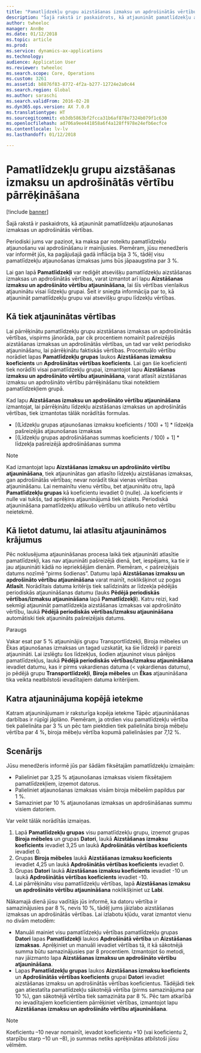 ```yaml
---
title: "Pamatlīdzekļu grupu aizstāšanas izmaksu un apdrošinātās vērtību pārrēķināšana"
description: "Šajā rakstā ir paskaidrots, kā atjaunināt pamatlīdzekļu atjaunošanas izmaksas un apdrošinātās vērtības."
author: twheeloc
manager: AnnBe
ms.date: 01/12/2018
ms.topic: article
ms.prod: 
ms.service: dynamics-ax-applications
ms.technology: 
audience: Application User
ms.reviewer: twheeloc
ms.search.scope: Core, Operations
ms.custom: 3261
ms.assetid: b8876f83-8772-4f2a-b277-12724e2a0c44
ms.search.region: Global
ms.author: saraschi
ms.search.validFrom: 2016-02-28
ms.dyn365.ops.version: AX 7.0.0
ms.translationtype: HT
ms.sourcegitcommit: eb3db5863bf2fcca31b6af878e7324b079f1c630
ms.openlocfilehash: ad706a9ee441858a6f4a128ff978e24efb6ecfce
ms.contentlocale: lv-lv
ms.lasthandoff: 01/12/2018

---
```


# <a name="recalculate-replacement-costs-and-insured-values-for-fixed-asset-groups"></a>Pamatlīdzekļu grupu aizstāšanas izmaksu un apdrošinātās vērtību pārrēķināšana

[!include [banner](../includes/banner.md)]

Šajā rakstā ir paskaidrots, kā atjaunināt pamatlīdzekļu atjaunošanas izmaksas un apdrošinātās vērtības.

Periodiski jums var paziņot, ka maksa par noteiktu pamatlīdzekļu atjaunošanu vai apdrošināšanu ir mainījusies. Piemēram, jūsu menedžeris var informēt jūs, ka pagājušajā gadā inflācija bija 3 %, tādēļ visu pamatlīdzekļu atjaunošanas izmaksas jums būs jāpaaugstina par 3 %. 

Lai gan lapā **Pamatlīdzekļi** var rediģēt atsevišķu pamatlīdzekļu aizstāšanas izmaksas un apdrošinātās vērtības, varat izmantot arī lapu **Aizstāšanas izmaksu un apdrošināto vērtību atjaunināšana**, lai šīs vērtības vienlaikus atjauninātu visai līdzekļu grupai. Šeit ir sniegta informācija par to, kā atjaunināt pamatlīdzekļu grupu vai atsevišķu grupu līdzekļu vērtības.

## <a name="how-values-are-updated"></a> Kā tiek atjauninātas vērtības
Lai pārrēķinātu pamatlīdzekļu grupu aizstāšanas izmaksas un apdrošinātās vērtības, vispirms jānorāda, par cik procentiem nomainīt pašreizējās aizstāšanas izmaksas un apdrošinātās vērtības, un tad var veikt periodisko atjaunināšanu, lai pārrēķinātu faktiskās vērtības. Procentuālo vērtību norādiet lapas **Pamatlīdzekļu grupas** laukos **Aizstāšanas izmaksu koeficients** un **Apdrošinātas vērtības koeficients**. Lai gan šie koeficienti tiek norādīti visai pamatlīdzekļu grupai, izmantojot lapu **Aizstāšanas izmaksu un apdrošināto vērtību atjaunināšana**, varat atlasīt aizstāšanas izmaksu un apdrošināto vērtību pārrēķināšanu tikai noteiktiem pamatlīdzekļiem grupā. 

Kad lapu **Aizstāšanas izmaksu un apdrošināto vērtību atjaunināšana** izmantojat, lai pārrēķinātu līdzekļu aizstāšanas izmaksas un apdrošinātās vērtības, tiek izmantotas tālāk norādītās formulas.

-   \[(Līdzekļu grupas atjaunošanas izmaksu koeficients / 100) + 1\] \* līdzekļa pašreizējās atjaunošanas izmaksas
-   \[(Līdzekļu grupas apdrošināšanas summas koeficients / 100) + 1\] \* līdzekļa pašreizējā apdrošināšanas summa

> [!NOTE] 
> Kad izmantojat lapu **Aizstāšanas izmaksu un apdrošināto vērtību atjaunināšana**, tiek atjauninātas gan atlasīto līdzekļu aizstāšanas izmaksas, gan apdrošinātās vērtības; nevar norādīt tikai vienas vērtības atjaunināšanu. Lai nemainītu vienu vērtību, bet atjauninātu otru, lapā **Pamatlīdzekļu grupas** kā koeficientu ievadiet 0 (nulle). Ja koeficients ir nulle vai tukšs, tad aprēķins atjauninājumā tiek izlaists. Periodiskā atjaunināšana pamatlīdzekļu atlikušo vērtību un atlikušo neto vērtību neietekmē. 

## <a name="how-to-use-a-date-to-select-which-items-to-update"></a> Kā lietot datumu, lai atlasītu atjaunināmos krājumus
Pēc noklusējuma atjaunināšanas procesa laikā tiek atjaunināti atlasītie pamatlīdzekļi, kas nav atjaunināti pašreizējā dienā, bet, iespējams, ka tie ir jau atjaunināti kādā no iepriekšējām dienām. Piemēram, &lt; pašreizējais datums nozīmē “pirms šodienas”. Datumu lapā **Aizstāšanas izmaksu un apdrošināto vērtību atjaunināšana** varat mainīt, noklikšķinot uz pogas **Atlasīt**. Norādītais datuma kritērijs tiek salīdzināts ar līdzekļa pēdējās periodiskās atjaunināšanas datumu (lauks **Pēdējā periodiskās vērtības/izmaksu atjaunināšana** lapā **Pamatlīdzekļi**). Katru reizi, kad sekmīgi atjaunināt pamatlīdzekļa aizstāšanas izmaksas vai apdrošināto vērtību, laukā **Pēdējā periodiskās vērtības/izmaksu atjaunināšana** automātiski tiek atjaunināts pašreizējais datums. 

Paraugs 

Vakar esat par 5 % atjauninājis grupu Transportlīdzekļi, Biroja mēbeles un Ēkas atjaunošanas izmaksas un tagad uzskatāt, ka šie līdzekļi ir pareizi atjaunināti. Lai izslēgtu šos līdzekļus, šodien atjauninot visus pārējos pamatlīdzekļus, laukā **Pēdējā periodiskās vērtības/izmaksu atjaunināšana** ievadiet datumu, kas ir pirms vakardienas datuma (&lt; vakardienas datumu), jo pēdējā grupu **Transportlīdzekļi**, **Biroja mēbeles** un **Ēkas** atjaunināšana tika veikta neatbilstoši ievadītajiem datuma kritērijiem.

## <a name="cumulative-effect-of-each-update"></a> Katra atjauninājuma kopējā ietekme
Katram atjauninājumam ir raksturīga kopēja ietekme Tāpēc atjaunināšanas darbības ir rūpīgi jāplāno. Piemēram, ja otrdien visu pamatlīdzekļu vērtība tiek palielināta par 3 % un pēc tam piektdien tiek palielināta biroja mēbeļu vērtība par 4 %, biroja mēbeļu vērtība kopumā palielināsies par 7,12 %.

## <a name="scenario"></a>Scenārijs
Jūsu menedžeris informē jūs par šādām fiksētajām pamatlīdzekļu izmaiņām:
-   Palieliniet par 3,25 % atjaunošanas izmaksas visiem fiksētajiem pamatlīdzekļiem, izņemot datorus.
-   Palieliniet atjaunošanas izmaksas visām biroja mēbelēm papildus par 1 %.
-   Samaziniet par 10 % atjaunošanas izmaksas un apdrošināšanas summu visiem datoriem.

Var veikt tālāk norādītās izmaiņas.
1.  Lapā **Pamatlīdzekļu grupas** visu pamatlīdzekļu grupu, izņemot grupas **Biroja mēbeles** un grupas **Datori**, laukā **Aizstāšanas izmaksu koeficients** ievadiet 3,25 un laukā **Apdrošinātās vērtības koeficients** ievadiet 0.
2.  Grupas **Biroja mēbeles** laukā **Aizstāšanas izmaksu koeficients** ievadiet 4,25 un laukā **Apdrošinātās vērtības koeficients** ievadiet 0.
3.  Grupas **Datori** laukā **Aizstāšanas izmaksu koeficients** ievadiet -10 un laukā **Apdrošinātās vērtības koeficients** ievadiet -10.
4.  Lai pārrēķinātu visu pamatlīdzekļu vērtības, lapā **Aizstāšanas izmaksu un apdrošināto vērtību atjaunināšana** noklikšķiniet uz **Labi**.

Nākamajā dienā jūsu vadītājs jūs informē, ka datoru vērtība ir samazinājusies par 8 %, nevis 10 %, tādēļ jums jāizlabo aizstāšanas izmaksas un apdrošinātās vērtības. Lai izlabotu kļūdu, varat izmantot vienu no divām metodēm:
-   Manuāli mainiet visu pamatlīdzekļu vērtības pamatlīdzekļu grupas **Datori** lapas **Pamatlīdzekļi** laukos **Apdrošinātā vērtība** un **Aizstāšanas izmaksas**. Aprēķiniet un manuāli ievadiet vērtības tā, it kā sākotnējā summa būtu samazinājusies par 8 procentiem. Izmantojot šo metodi, nav jāizmanto lapa **Aizstāšanas izmaksu un apdrošināto vērtību atjaunināšana**.
-   Lapas **Pamatlīdzekļu grupas** laukos **Aizstāšanas izmaksu koeficients** un **Apdrošinātās vērtības koeficients** grupai **Datori** ievadiet aizstāšanas izmaksu un apdrošinātās vērtības koeficientus. Tādējādi tiek gan atiestatīta pamatlīdzekļu sākotnējā vērtība (pirms samazinājuma par 10 %), gan sākotnējā vērtība tiek samazināta par 8 %. Pēc tam atkarībā no ievadītajiem koeficientiem pārrēķiniet vērtības, izmantojot lapu **Aizstāšanas izmaksu un apdrošināto vērtību atjaunināšana**.

> [!NOTE]  
> Koeficientu –10 nevar nomainīt, ievadot koeficientu +10 (vai koeficientu 2, starpību starp –10 un –8), jo summas netiks aprēķinātas atbilstoši jūsu vēlmēm. 






